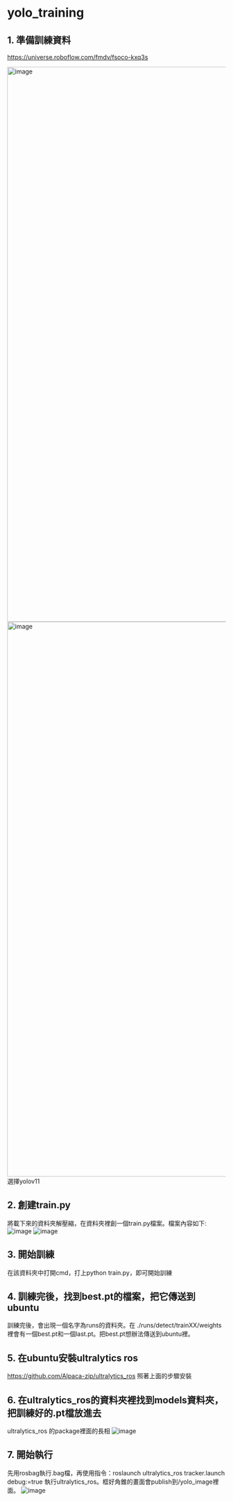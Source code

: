 # yolo_training
## 1. 準備訓練資料
https://universe.roboflow.com/fmdv/fsoco-kxq3s

<img width="1280" alt="image" src="https://github.com/user-attachments/assets/03edcf78-54ed-424e-a2ff-5942c535d997" />

<img width="1280" alt="image" src="https://github.com/user-attachments/assets/796ad446-bbe1-44d4-960f-a45acb0a1075" />
選擇yolov11

## 2. 創建train.py
將載下來的資料夾解壓縮，在資料夾裡創一個train.py檔案。檔案內容如下:
![image](https://github.com/user-attachments/assets/6acf5cb8-2aae-494b-b57c-a03c5ac628d9)
![image](https://github.com/user-attachments/assets/8f956af4-166e-45f3-a296-bc97b4a2fbf9)


## 3. 開始訓練
在該資料夾中打開cmd，打上python train.py，即可開始訓練

## 4. 訓練完後，找到best.pt的檔案，把它傳送到ubuntu
訓練完後，會出現一個名字為runs的資料夾。在 ./runs/detect/trainXX/weights 裡會有一個best.pt和一個last.pt。把best.pt想辦法傳送到ubuntu裡。

## 5. 在ubuntu安裝ultralytics ros
https://github.com/Alpaca-zip/ultralytics_ros
照著上面的步驟安裝

## 6. 在ultralytics_ros的資料夾裡找到models資料夾，把訓練好的.pt檔放進去
ultralytics_ros 的package裡面的長相
![image](https://github.com/user-attachments/assets/6bc102d4-d485-4c57-b9dc-596488d85bc8)

## 7. 開始執行
先用rosbag執行.bag檔，再使用指令：roslaunch ultralytics_ros tracker.launch debug:=true 執行ultralytics_ros。框好角錐的畫面會publish到/yolo_image裡面。
![image](https://github.com/user-attachments/assets/263532b7-5c36-4f72-bfb9-b70f4634d71f)
